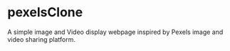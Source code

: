 # pexelsClone
A simple image and Video display webpage inspired by Pexels image and video sharing platform.
